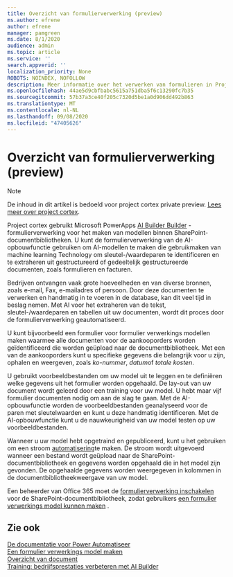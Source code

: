 ```yaml
---
title: Overzicht van formulierverwerking (preview)
ms.author: efrene
author: efrene
manager: pamgreen
ms.date: 8/1/2020
audience: admin
ms.topic: article
ms.service: ''
search.appverid: ''
localization_priority: None
ROBOTS: NOINDEX, NOFOLLOW
description: Meer informatie over het verwerken van formulieren in Project cortex.
ms.openlocfilehash: 44ae5d9cbfbabc5615a751dba5f6c13290fc7b35
ms.sourcegitcommit: 57b37a3ce40f205c7320d5be1a0d906dd492b863
ms.translationtype: MT
ms.contentlocale: nl-NL
ms.lasthandoff: 09/08/2020
ms.locfileid: "47405626"
---
```

# <a name="form-processing-overview-preview"></a>Overzicht van formulierverwerking (preview)
> [!Note]
> De inhoud in dit artikel is bedoeld voor project cortex private preview. [Lees meer over project cortex](https://aka.ms/projectcortex).

Project cortex gebruikt Microsoft PowerApps [AI Builder Builder](https://docs.microsoft.com/ai-builder/overview) -formulierverwerking voor het maken van modellen binnen SharePoint-documentbibliotheken.
U kunt de formulierverwerking van de AI-opbouwfunctie gebruiken om AI-modellen te maken die gebruikmaken van machine learning Technology om sleutel-/waardeparen te identificeren en te extraheren uit gestructureerd of gedeeltelijk gestructureerde documenten, zoals formulieren en facturen.

Bedrijven ontvangen vaak grote hoeveelheden en van diverse bronnen, zoals e-mail, Fax, e-mailadres of persoon. Door deze documenten te verwerken en handmatig in te voeren in de database, kan dit veel tijd in beslag nemen. Met AI voor het extraheren van de tekst, sleutel-/waardeparen en tabellen uit uw documenten, wordt dit proces door de formulierverwerking geautomatiseerd. 

U kunt bijvoorbeeld een formulier voor formulier verwerkings modellen maken waarmee alle documenten voor de aankooporders worden geïdentificeerd die worden geüpload naar de documentbibliotheek. Met een van de aankooporders kunt u specifieke gegevens die belangrijk voor u zijn, ophalen en weergeven, zoals *ko-nummer*, *datum*of *totale kosten*.

U gebruikt voorbeeldbestanden om uw model uit te leggen en te definiëren welke gegevens uit het formulier worden opgehaald. De lay-out van uw document wordt geleerd door een training voor uw model. U hebt maar vijf formulier documenten nodig om aan de slag te gaan. Met de AI-opbouwfunctie worden de voorbeeldbestanden geanalyseerd voor de paren met sleutelwaarden en kunt u deze handmatig identificeren.  Met de AI-opbouwfunctie kunt u de nauwkeurigheid van uw model testen op uw voorbeeldbestanden.

Wanneer u uw model hebt opgetraind en gepubliceerd, kunt u het gebruiken om een stroom [automatisering](https://docs.microsoft.com/power-automate/getting-started)te maken. De stroom wordt uitgevoerd wanneer een bestand wordt geüpload naar de SharePoint-documentbibliotheek en gegevens worden opgehaald die in het model zijn gevonden. De opgehaalde gegevens worden weergegeven in kolommen in de documentbibliotheekweergave van uw model.

Een beheerder van Office 365 moet de [formulierverwerking inschakelen](https://docs.microsoft.com/microsoft-365/contentunderstanding/set-up-content-understanding?view=o365-worldwide#to-set-up-content-understanding) voor de SharePoint-documentbibliotheek, zodat gebruikers [een formulier verwerkings model kunnen maken](create-a-form-processing-model.md) .



## <a name="see-also"></a>Zie ook
  
[De documentatie voor Power Automatiseer](https://docs.microsoft.com/power-automate/)</br>
[Een formulier verwerkings model maken](create-a-form-processing-model.md)</br>
[Overzicht van document](document-understanding-overview.md)</br>
[Training: bedrijfsprestaties verbeteren met AI Builder](https://docs.microsoft.com/learn/paths/improve-business-performance-ai-builder/?source=learn)</br>




